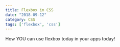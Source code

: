 ```yaml
---
title: Flexbox in CSS
date: "2018-09-12"
category: CSS
tags: ['flexbox', 'css']
---
```


How YOU can use flexbox today in your apps today!